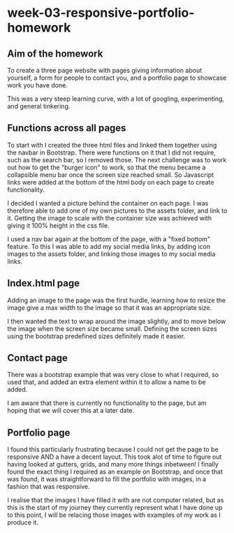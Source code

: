 # week-03-responsive-portfolio-homework <br>

## Aim of the homework <br>
To create a three page website with pages giving information about yourself, a form for people to contact you, and a portfolio page to showcase work you have done.  <br>

This was a very steep learning curve, with a lot of googling, experimenting, and general tinkering.  

## Functions across all pages
To start with I created the three html files and linked them together using the navbar in Bootstrap.  There were functions on it that I did not require, such as the search bar, so I removed those. The next challenge was to work out how to get the "burger icon" to work, so that the menu became a collapsible menu bar once the screen size reached small.  So Javascript links were added at the bottom of the html body on each page to create functionality. <br>

I decided I wanted a picture behind the container on each page.  I was therefore able to add one of my own pictures to the assets folder, and link to it.  Getting the image to scale with the container size was achieved with giving it 100% height in the css file. <br>

I used a nav bar again at the bottom of the page, with a "fixed bottom" feature.  To this I was able to add my social media links, by adding icon images to the assets folder, and linking those images to my social media links. <br>

## Index.html page <br>
Adding an image to the page was the first hurdle, learning how to resize the image give a max width to the image so that it was an appropriate size.  <br>

I then wanted the text to wrap around the image slightly, and to move below the image when the screen size became small.  Defining the screen sizes using the bootstrap predefined sizes definitely made it easier.  <br>

## Contact page <br>

There was a bootstrap example that was very close to what I required, so used that, and added an extra element within it to allow a name to be added.  <br>

I am aware that there is currently no functionality to the page, but am hoping that we will cover this at a later date.  <br>

## Portfolio page <br>
I found this particularly frustrating because I could not get the page to be responsive AND a have a decent layout.  This took alot of time to figure out having looked at gutters, grids, and many more things inbetween!  I finally found the exact thing I required as an example on Bootstrap, and once that was found, it was straightforward to fill the portfolio with images, in a fashion that was responsive. 

I realise that the images I have filled it with are not computer related, but as this is the start of my journey they currently represent what I have done up to this point, I will be relacing those images with examples of my work as I produce it.  